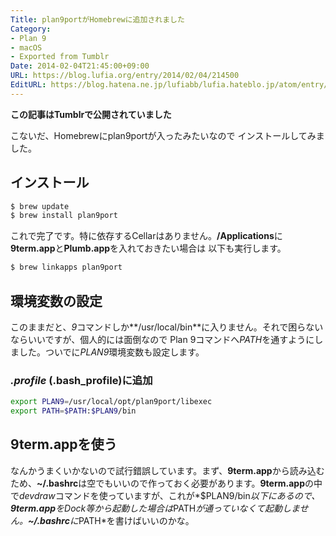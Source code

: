 ```yaml
---
Title: plan9portがHomebrewに追加されました
Category:
- Plan 9
- macOS
- Exported from Tumblr
Date: 2014-02-04T21:45:00+09:00
URL: https://blog.lufia.org/entry/2014/02/04/214500
EditURL: https://blog.hatena.ne.jp/lufiabb/lufia.hateblo.jp/atom/entry/26006613561237070
---
```


**この記事はTumblrで公開されていました**

こないだ、Homebrewにplan9portが入ったみたいなので インストールしてみました。

## インストール

```sh
$ brew update
$ brew install plan9port
```

これで完了です。特に依存するCellarはありません。**/Applications**に**9term.app**と**Plumb.app**を入れておきたい場合は 以下も実行します。

```sh
$ brew linkapps plan9port
```

## 環境変数の設定

このままだと、*9*コマンドしか**/usr/local/bin**に入りません。それで困らないならいいですが、個人的には面倒なので Plan 9コマンドへ*PATH*を通すようにしました。ついでに*PLAN9*環境変数も設定します。

### *.profile* (.bash_profile)に追加

```sh
export PLAN9=/usr/local/opt/plan9port/libexec
export PATH=$PATH:$PLAN9/bin
```

## 9term.appを使う

なんかうまくいかないので試行錯誤しています。まず、**9term.app**から読み込むため、**~/.bashrc**は空でもいいので作っておく必要があります。**9term.app**の中で*devdraw*コマンドを使っていますが、これが*$PLAN9/bin*以下にあるので、**9term.app**をDock等から起動した場合は*PATH*が通っていなくて起動しません。**~/.bashrc**に*PATH*を書けばいいのかな。
